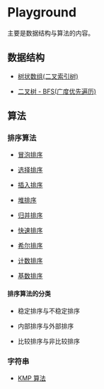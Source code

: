 Playground
===

主要是数据结构与算法的内容。

## 数据结构

+ [树状数组(二叉索引树)](binary-indexed-tree)

+ [二叉树 - BFS(广度优先遍历)](binary-tree-bfs)

## 算法

### 排序算法

+ [冒泡排序](bubble-sort)

+ [选择排序](selection-sort)

+ [插入排序](insertion-sort)

+ [堆排序](heap-sort)

+ [归并排序](merge-sort)

+ [快速排序](quick-sort)

+ [希尔排序](shell-sort)

+ [计数排序](counting-sort)

+ [基数排序](radix-sort)

#### 排序算法的分类

+ 稳定排序与不稳定排序

+ 内部排序与外部排序

+ 比较排序与非比较排序

### 字符串

+ [KMP 算法](kmp)
